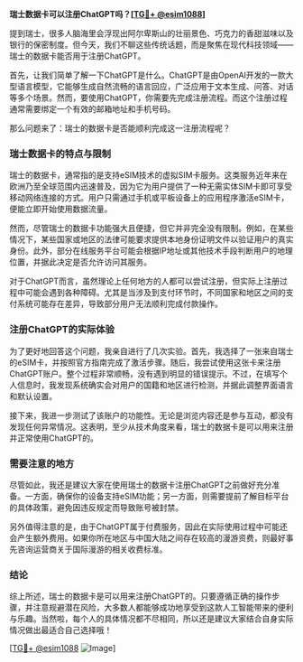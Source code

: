 **瑞士数据卡可以注册ChatGPT吗？[[TG💪+ @esim1088](https://t.me/s/esim1088)]**

提到瑞士，很多人脑海里会浮现出阿尔卑斯山的壮丽景色、巧克力的香甜滋味以及银行的保密制度。但今天，我们不聊这些传统话题，而是聚焦在现代科技领域——瑞士的数据卡能否用于注册ChatGPT。

首先，让我们简单了解一下ChatGPT是什么。ChatGPT是由OpenAI开发的一款大型语言模型，它能够生成自然流畅的语言回应，广泛应用于文本生成、问答、对话等多个场景。然而，要使用ChatGPT，你需要先完成注册流程。而这个注册过程通常需要绑定一个有效的邮箱地址和手机号码。

那么问题来了：瑞士的数据卡是否能顺利完成这一注册流程呢？

### 瑞士数据卡的特点与限制

瑞士的数据卡，通常指的是支持eSIM技术的虚拟SIM卡服务。这类服务近年来在欧洲乃至全球范围内迅速普及，因为它为用户提供了一种无需实体SIM卡即可享受移动网络连接的方式。用户只需通过手机或平板设备上的应用程序激活eSIM卡，便能立即开始使用数据流量。

然而，尽管瑞士的数据卡功能强大且便捷，但它并非完全没有限制。例如，在某些情况下，某些国家或地区的法律可能要求提供本地身份证明文件以验证用户的真实身份。此外，部分在线服务平台可能会根据IP地址或其他技术手段判断用户的地理位置，并据此决定是否允许访问其服务。

对于ChatGPT而言，虽然理论上任何地方的人都可以尝试注册，但实际上注册过程中可能会遇到各种障碍。尤其是当涉及到支付环节时，不同国家和地区之间的支付系统可能存在差异，导致部分用户无法顺利完成付款操作。

### 注册ChatGPT的实际体验

为了更好地回答这个问题，我亲自进行了几次实验。首先，我选择了一张来自瑞士的eSIM卡，并按照官方指南完成了激活步骤。随后，我尝试使用这张卡来注册ChatGPT账户。整个过程非常顺畅，没有遇到明显的错误提示。不过，在填写个人信息时，我发现系统确实会对用户的国籍和地区进行检测，并据此调整界面语言和默认设置。

接下来，我进一步测试了该账户的功能性。无论是浏览内容还是参与互动，都没有发现任何异常情况。这表明，至少从技术角度来看，瑞士的数据卡是可以用来注册并正常使用ChatGPT的。

### 需要注意的地方

尽管如此，我还是建议大家在使用瑞士的数据卡注册ChatGPT之前做好充分准备。一方面，确保你的设备支持eSIM功能；另一方面，则需要提前了解目标平台的具体政策，避免因违反规定而导致账号被封禁。

另外值得注意的是，由于ChatGPT属于付费服务，因此在实际使用过程中可能还会产生额外费用。如果你所在地区与中国大陆之间存在较高的漫游资费，则最好事先咨询运营商关于国际漫游的相关收费标准。

### 结论

综上所述，瑞士的数据卡是可以用来注册ChatGPT的。只要遵循正确的操作步骤，并注意规避潜在风险，大多数人都能够成功地享受到这款人工智能带来的便利与乐趣。当然啦，每个人的具体情况都不尽相同，所以还是建议大家结合自身实际情况做出最适合自己选择哦！

[[TG💪+ @esim1088](https://t.me/s/esim1088) ![Image](https://i.postimg.cc/4NQfJmqS/Snipaste-2025-05-13-00-14-12.png)]